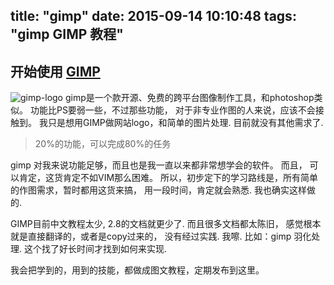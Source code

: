 title: "gimp"
date: 2015-09-14 10:10:48
tags: "gimp GIMP 教程"
---
## 开始使用 [GIMP](http://www.gimp.org/)
![gimp-logo](http://7xij29.com1.z0.glb.clouddn.com/gimp_logo.png)
  gimp是一个款开源、免费的跨平台图像制作工具，和photoshop类似。
功能比PS要弱一些，不过那些功能， 对于非专业作图的人来说，应该不会接触到。
我只是想用GIMP做网站logo，和简单的图片处理. 目前就没有其他需求了.

> 20%的功能，可以完成80%的任务

gimp 对我来说功能足够，而且也是我一直以来都非常想学会的软件。
而且， 可以肯定，这货肯定不如VIM那么困难。
所以，初步定下的学习路线是，所有简单的作图需求，暂时都用这货来搞，
用一段时间，肯定就会熟悉. 
  我也确实这样做的.

GIMP目前中文教程太少, 2.8的文档就更少了. 而且很多文档都太陈旧，
感觉根本就是直接翻译的，或者是copy过来的， 没有经过实践.  我嚓.
比如：gimp 羽化处理. 这个找了好长时间才找到如何来实现.

我会把学到的，用到的技能，都做成图文教程，定期发布到这里。


